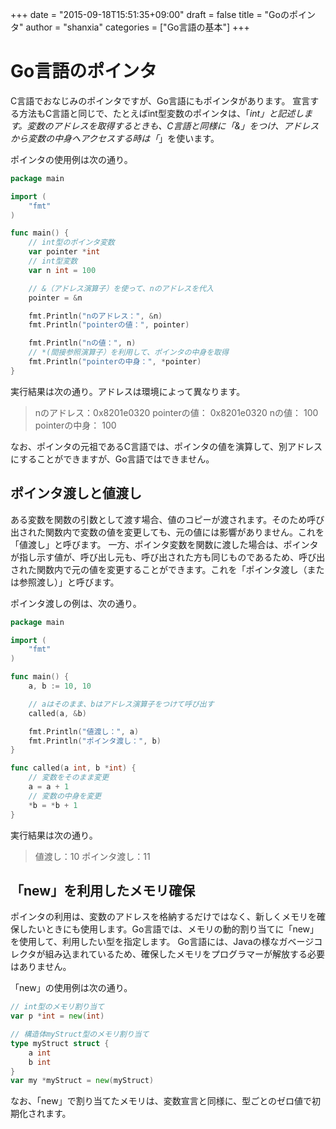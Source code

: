 +++
date = "2015-09-18T15:51:35+09:00"
draft = false
title = "Goのポインタ"
author = "shanxia"
categories = ["Go言語の基本"]
+++

# Go言語のポインタ
C言語でおなじみのポインタですが、Go言語にもポインタがあります。
宣言する方法もC言語と同じで、たとえばint型変数のポインタは、「*int」と記述します。変数のアドレスを取得するときも、C言語と同様に「&」をつけ、アドレスから変数の中身へアクセスする時は「*」を使います。

ポインタの使用例は次の通り。

```go
package main

import (
	"fmt"
)

func main() {
	// int型のポインタ変数
	var pointer *int
	// int型変数
	var n int = 100

	// &（アドレス演算子）を使って、nのアドレスを代入
	pointer = &n

	fmt.Println("nのアドレス：", &n)
	fmt.Println("pointerの値：", pointer)

	fmt.Println("nの値：", n)
	// *(間接参照演算子）を利用して、ポインタの中身を取得
	fmt.Println("pointerの中身：", *pointer)
}
```
実行結果は次の通り。アドレスは環境によって異なります。
> nのアドレス：0x8201e0320
pointerの値： 0x8201e0320
nの値： 100
pointerの中身： 100

なお、ポインタの元祖であるC言語では、ポインタの値を演算して、別アドレスにすることができますが、Go言語ではできません。

## ポインタ渡しと値渡し
ある変数を関数の引数として渡す場合、値のコピーが渡されます。そのため呼び出された関数内で変数の値を変更しても、元の値には影響がありません。これを「値渡し」と呼びます。
一方、ポインタ変数を関数に渡した場合は、ポインタが指し示す値が、呼び出し元も、呼び出された方も同じものであるため、呼び出された関数内で元の値を変更することができます。これを「ポインタ渡し（または参照渡し）」と呼びます。

ポインタ渡しの例は、次の通り。

```go
package main

import (
	"fmt"
)

func main() {
	a, b := 10, 10

	// aはそのまま、bはアドレス演算子をつけて呼び出す
	called(a, &b)

	fmt.Println("値渡し：", a)
	fmt.Println("ポインタ渡し：", b)
}

func called(a int, b *int) {
	// 変数をそのまま変更
	a = a + 1
	// 変数の中身を変更
	*b = *b + 1
}
```
実行結果は次の通り。
>値渡し：10
ポインタ渡し：11

## 「new」を利用したメモリ確保
ポインタの利用は、変数のアドレスを格納するだけではなく、新しくメモリを確保したいときにも使用します。Go言語では、メモリの動的割り当てに「new」を使用して、利用したい型を指定します。
Go言語には、Javaの様なガベージコレクタが組み込まれているため、確保したメモリをプログラマーが解放する必要はありません。

「new」の使用例は次の通り。

```go
// int型のメモリ割り当て
var p *int = new(int)

// 構造体myStruct型のメモリ割り当て
type myStruct struct {
	a int
	b int
}
var my *myStruct = new(myStruct)

```
なお、「new」で割り当てたメモリは、変数宣言と同様に、型ごとのゼロ値で初期化されます。
